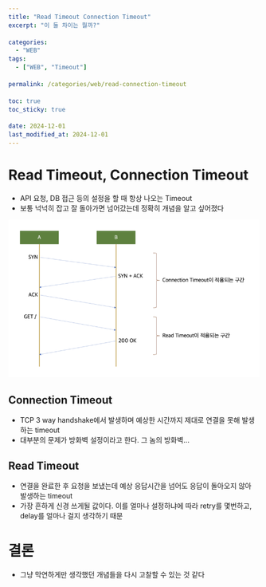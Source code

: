 ```yaml
---
title: "Read Timeout Connection Timeout"
excerpt: "이 둘 차이는 뭘까?"

categories:
  - "WEB"
tags:
  - ["WEB", "Timeout"]

permalink: /categories/web/read-connection-timeout

toc: true
toc_sticky: true

date: 2024-12-01
last_modified_at: 2024-12-01
---
```


# Read Timeout, Connection Timeout

- API 요청, DB 접근 등의 설정을 할 때 항상 나오는 Timeout
- 보통 넉넉히 잡고 잘 돌아가면 넘어갔는데 정확히 개념을 알고 싶어졌다

![img.png](/assets/images/posts_img/dev/web/timeout/img.png)

## Connection Timeout

- TCP 3 way handshake에서 발생하며 예상한 시간까지 제대로 연결을 못해 발생하는 timeout
- 대부분의 문제가 방화벽 설정이라고 한다. 그 놈의 방화벽...

## Read Timeout

- 연결을 완료한 후 요청을 보냈는데 예상 응답시간을 넘어도 응답이 돌아오지 않아 발생하는 timeout
- 가장 흔하게 신경 쓰게될 값이다. 이를 얼마나 설정하냐에 따라 retry를 몇번하고, delay를 얼마나 걸지 생각하기 때문

# 결론

- 그냥 막연하게만 생각했던 개념들을 다시 고찰할 수 있는 것 같다



